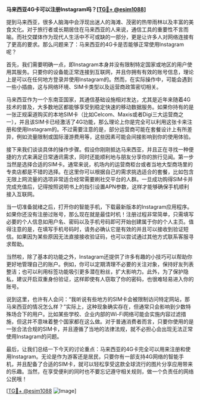 **马来西亚4G卡可以注册Instagram吗？[[TG💪+ @esim1088](https://t.me/s/esim1088)]**

提到马来西亚，很多人脑海中会浮现出迷人的海滩、茂密的热带雨林以及丰富的美食文化。对于旅行者或长期居住在马来西亚的人来说，通信工具的重要性不言而喻。而社交媒体作为现代人生活中不可或缺的一部分，更是让许多人对网络连接有了更高的要求。那么问题来了：马来西亚的4G卡是否能够正常使用Instagram呢？

首先，我们需要明确一点，即Instagram本身并没有限制特定国家或地区的用户使用其服务。只要你的设备能正常连接到互联网，并且你拥有有效的账号信息，理论上是可以在任何地方登录并使用Instagram的。然而，在实际操作中，可能会遇到一些小插曲，这与网络环境、SIM卡类型以及运营商政策密切相关。

马来西亚作为一个东南亚国家，其通信基础设施相对发达，尤其是近年来随着4G技术的普及，大多数地区都能够享受到稳定快速的移动数据服务。如果你持有的是一张正规渠道购买的本地SIM卡（比如Celcom、Maxis或者Digi三大运营商之一），并且该SIM卡已经激活了4G功能，那么理论上你是完全可以利用这张卡来注册和使用Instagram的。不过需要注意的是，部分运营商可能在套餐设计上有所差异，例如流量限制或国际漫游费用等，这些因素可能会间接影响到你的使用体验。

接下来我们谈谈具体的操作步骤。假设你刚刚抵达马来西亚，并且正在寻找一种便捷的方式来满足日常通讯需求，同时还能顺利地与朋友分享你的旅行见闻。第一步当然是选择合适的SIM卡。通常来说，机场内的运营商柜台或者当地大型商场里的专卖店都是不错的选择。在这里你可以根据自己的需求挑选适合的套餐，比如包含无限上网流量的选项非常适合经常需要刷社交平台的人群。一旦成功购得SIM卡并完成充值后，记得按照说明书上的指引设置APN参数，这样才能够确保手机顺利接入互联网。

当一切准备就绪之后，打开你的智能手机，下载最新版本的Instagram应用程序。如果你还没有注册过账号，那么现在就是最佳时机！注册过程非常简单，只需填写必要的个人信息如用户名、密码以及手机号码即可开始创建属于你的个人主页。值得注意的是，在填写手机号码时，请务必确认它是有效的并且可以接收到验证短信。如果因为某些原因无法直接接收验证码，也可以尝试通过其他方式联系客服寻求帮助。

当然啦，除了基本的功能之外，Instagram还提供了许多有趣的小技巧可以帮助你更好地管理自己的账户。例如，你可以定期清理不必要的关注对象，保持好友列表整洁；也可以利用标签功能吸引更多潜在粉丝，扩大影响力。此外，为了保护隐私，建议开启双重身份验证，这样即使有人窃取了你的密码，也很难轻易进入你的账号。

说到这里，也许有人会问：“我听说有些地方的SIM卡会被限制访问特定网站，那马来西亚的情况怎么样？”实际上，这种现象确实存在，但通常只会影响到少数特殊场合下的用户。比如某些学校、企业内部的Wi-Fi网络可能会实施内容过滤措施，但这并不意味着整个国家都在这么做。对于普通消费者而言，只要你使用的是一张合法合规的SIM卡，并且遵循了当地的法律法规，就不必担心会出现无法正常使用Instagram的问题。

最后，让我们总结一下今天的讨论重点：马来西亚的4G卡完全可以用来注册和使用Instagram。无论是作为游客还是居民，只要你有一部支持4G网络的智能手机，并且配备了合适的SIM卡，就可以轻松享受这款全球流行的图片分享应用带来的乐趣。当然，在享受便利的同时也不要忘记遵守相关规则，做一个负责任的网络公民哦！

[[TG💪+ @esim1088](https://t.me/s/esim1088) ![Image](https://i.postimg.cc/4NQfJmqS/Snipaste-2025-05-13-00-14-12.png)]